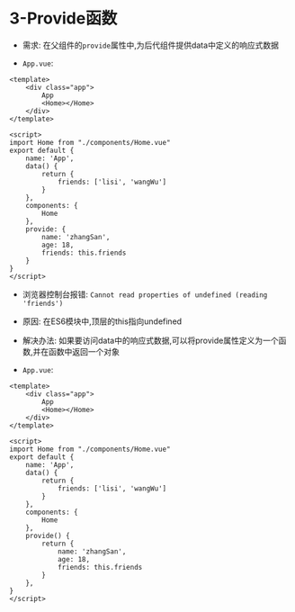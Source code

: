# 3-Provide函数

- 需求: 在父组件的`provide`属性中,为后代组件提供data中定义的响应式数据

- `App.vue`:

```vue
<template>
    <div class="app">
        App
        <Home></Home>
    </div>
</template>

<script>
import Home from "./components/Home.vue"
export default {
    name: 'App',
    data() {
        return {
            friends: ['lisi', 'wangWu']
        }
    },
    components: {
        Home
    },
    provide: {
        name: 'zhangSan',
        age: 18,
        friends: this.friends
    }
}
</script>
```

- 浏览器控制台报错: `Cannot read properties of undefined (reading 'friends')`
- 原因: 在ES6模块中,顶层的this指向undefined
- 解决办法: 如果要访问data中的响应式数据,可以将provide属性定义为一个函数,并在函数中返回一个对象

- `App.vue`:

```vue
<template>
    <div class="app">
        App
        <Home></Home>
    </div>
</template>

<script>
import Home from "./components/Home.vue"
export default {
    name: 'App',
    data() {
        return {
            friends: ['lisi', 'wangWu']
        }
    },
    components: {
        Home
    },
    provide() {
        return {
            name: 'zhangSan',
            age: 18,
            friends: this.friends
        }
    },
}
</script>
```